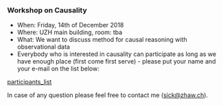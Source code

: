 
<h3>Workshop on Causality </h3>

<ul>
	 <li/> When: Friday, 14th of December 2018
	 <li/> Where: UZH main building, room: tba
	<li/> What: We want to discuss method for causal reasoning with observational data 
 
  <li/>Everybody who is interested in causality can participate as long as we have enough place (first come first serve) - please put your  name and your e-mail on the list below:

</ul>


  <a href="hhttps://docs.google.com/spreadsheets/d/152oGwHph-zKIKvuVZOR4Ws36xfrmyrhaU6WT8BvJNNM/edit?usp=sharing">participants_list</a>

In case of any question please feel free to contact me (sick@zhaw.ch).
